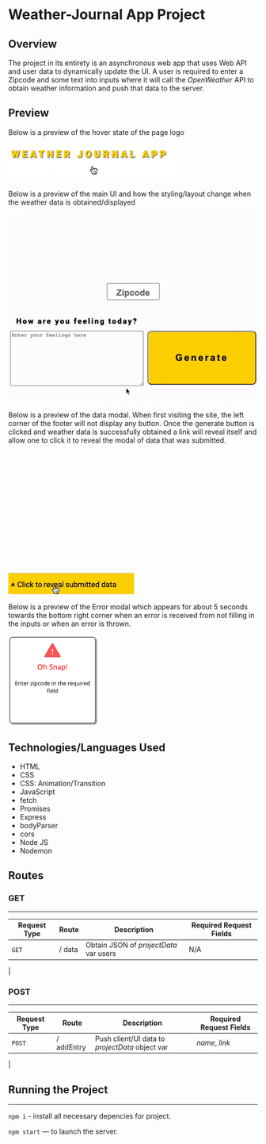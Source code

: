 # Weather-Journal App Project

## **Overview**

The project in its entirety is an asynchronous web app that uses Web API and user data to dynamically update the UI. A user is required to enter a Zipcode and some text into inputs where it will call the *OpenWeather* API to obtain weather information and push that data to the server.

## Preview

Below is a preview of the hover state of the page logo

![Screen shot of home button hover state](./images/home_button.gif)

Below is a preview of the main UI and how the styling/layout change when the weather data is obtained/displayed

![Screen shot of main UI](./images/main_ui.gif)

Below is a preview of the data modal. When first visiting the site, the left corner of the footer will not display any button. Once the generate button is clicked and weather data is successfully obtained a link will reveal itself and allow one to click it to reveal the modal of data that was submitted.

![Screen shot of dta modal](./images/data_modal.gif)

Below is a preview of the Error modal which appears for about 5 seconds towards the bottom right corner when an error is received from not filling in the inputs or when an error is thrown.

![Screen shot of error modal](./images/error_modal.png)

## Technologies/Languages Used
* HTML
* CSS
* CSS: Animation/Transition
* JavaScript
* fetch
* Promises
* Express
* bodyParser
* cors
* Node JS
* Nodemon

## Routes

### GET
---

| Request Type | Route              | Description                             | Required Request Fields   |
| ------------ |--------------------| --------------------------------------- | ------------------------- |
| `GET`        | / data            | Obtain JSON of *projectData* var users                | N/A                       |
| 

### POST
---

| Request Type | Route              | Description                                     | Required Request Fields |
| ------------ |--------------------| ----------------------------------------------- | ----------------------- |
| `POST`       | / addEntry            | Push client/UI data to *projectData* object var                                 | *name*, *link*          |
|

## Running the Project
---

`npm i` - install all necessary depencies for project.

`npm start` — to launch the server.
